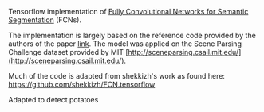 Tensorflow implementation of [Fully Convolutional Networks for Semantic Segmentation](http://arxiv.org/pdf/1605.06211v1.pdf) (FCNs). 

The implementation is largely based on the reference code provided by the authors of the paper [link](https://github.com/shelhamer/fcn.berkeleyvision.org). The model was applied on the Scene Parsing Challenge dataset provided by MIT [http://sceneparsing.csail.mit.edu/](http://sceneparsing.csail.mit.edu/).

Much of the code is adapted from shekkizh's work as found here: https://github.com/shekkizh/FCN.tensorflow

Adapted to detect potatoes



